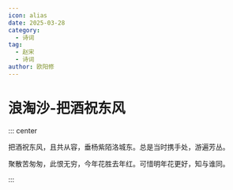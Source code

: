 ```yaml
---
icon: alias
date: 2025-03-28
category:
  - 诗词
tag:
  - 赵宋
  - 诗词
author: 欧阳修
---
```


# 浪淘沙-把酒祝东风

<!-- more -->


::: center 

把酒祝东风，且共从容，垂杨紫陌洛城东。总是当时携手处，游遍芳丛。

聚散苦匆匆，此恨无穷，今年花胜去年红。可惜明年花更好，知与谁同。

:::